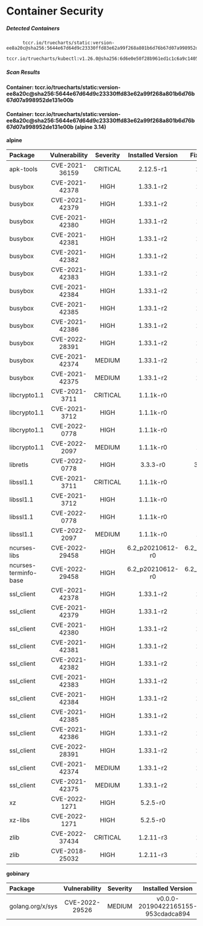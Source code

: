 # Container Security

##### Detected Containers

          tccr.io/truecharts/static:version-ee8a20c@sha256:5644e67d64d9c23330ffd83e62a99f268a801b6d76b67d07a998952de131e00b
          tccr.io/truecharts/kubectl:v1.26.0@sha256:6d6e0e50f28b961ed1c1c6a9c140553238641591fbdc9ac7c1a348636f78c552

##### Scan Results

**Container: tccr.io/truecharts/static:version-ee8a20c@sha256:5644e67d64d9c23330ffd83e62a99f268a801b6d76b67d07a998952de131e00b**

#### Container: tccr.io/truecharts/static:version-ee8a20c@sha256:5644e67d64d9c23330ffd83e62a99f268a801b6d76b67d07a998952de131e00b (alpine 3.14)
    

**alpine**

      
| Package         |    Vulnerability   |   Severity  |  Installed Version | Fixed Version |
|:----------------|:------------------:|:-----------:|:------------------:|:-------------:|
| apk-tools         |    CVE-2021-36159   |   CRITICAL  |  2.12.5-r1 | 2.12.6-r0 |
| busybox         |    CVE-2021-42378   |   HIGH  |  1.33.1-r2 | 1.33.1-r6 |
| busybox         |    CVE-2021-42379   |   HIGH  |  1.33.1-r2 | 1.33.1-r6 |
| busybox         |    CVE-2021-42380   |   HIGH  |  1.33.1-r2 | 1.33.1-r6 |
| busybox         |    CVE-2021-42381   |   HIGH  |  1.33.1-r2 | 1.33.1-r6 |
| busybox         |    CVE-2021-42382   |   HIGH  |  1.33.1-r2 | 1.33.1-r6 |
| busybox         |    CVE-2021-42383   |   HIGH  |  1.33.1-r2 | 1.33.1-r6 |
| busybox         |    CVE-2021-42384   |   HIGH  |  1.33.1-r2 | 1.33.1-r6 |
| busybox         |    CVE-2021-42385   |   HIGH  |  1.33.1-r2 | 1.33.1-r6 |
| busybox         |    CVE-2021-42386   |   HIGH  |  1.33.1-r2 | 1.33.1-r6 |
| busybox         |    CVE-2022-28391   |   HIGH  |  1.33.1-r2 | 1.33.1-r7 |
| busybox         |    CVE-2021-42374   |   MEDIUM  |  1.33.1-r2 | 1.33.1-r4 |
| busybox         |    CVE-2021-42375   |   MEDIUM  |  1.33.1-r2 | 1.33.1-r5 |
| libcrypto1.1         |    CVE-2021-3711   |   CRITICAL  |  1.1.1k-r0 | 1.1.1l-r0 |
| libcrypto1.1         |    CVE-2021-3712   |   HIGH  |  1.1.1k-r0 | 1.1.1l-r0 |
| libcrypto1.1         |    CVE-2022-0778   |   HIGH  |  1.1.1k-r0 | 1.1.1n-r0 |
| libcrypto1.1         |    CVE-2022-2097   |   MEDIUM  |  1.1.1k-r0 | 1.1.1q-r0 |
| libretls         |    CVE-2022-0778   |   HIGH  |  3.3.3-r0 | 3.3.3p1-r3 |
| libssl1.1         |    CVE-2021-3711   |   CRITICAL  |  1.1.1k-r0 | 1.1.1l-r0 |
| libssl1.1         |    CVE-2021-3712   |   HIGH  |  1.1.1k-r0 | 1.1.1l-r0 |
| libssl1.1         |    CVE-2022-0778   |   HIGH  |  1.1.1k-r0 | 1.1.1n-r0 |
| libssl1.1         |    CVE-2022-2097   |   MEDIUM  |  1.1.1k-r0 | 1.1.1q-r0 |
| ncurses-libs         |    CVE-2022-29458   |   HIGH  |  6.2_p20210612-r0 | 6.2_p20210612-r1 |
| ncurses-terminfo-base         |    CVE-2022-29458   |   HIGH  |  6.2_p20210612-r0 | 6.2_p20210612-r1 |
| ssl_client         |    CVE-2021-42378   |   HIGH  |  1.33.1-r2 | 1.33.1-r6 |
| ssl_client         |    CVE-2021-42379   |   HIGH  |  1.33.1-r2 | 1.33.1-r6 |
| ssl_client         |    CVE-2021-42380   |   HIGH  |  1.33.1-r2 | 1.33.1-r6 |
| ssl_client         |    CVE-2021-42381   |   HIGH  |  1.33.1-r2 | 1.33.1-r6 |
| ssl_client         |    CVE-2021-42382   |   HIGH  |  1.33.1-r2 | 1.33.1-r6 |
| ssl_client         |    CVE-2021-42383   |   HIGH  |  1.33.1-r2 | 1.33.1-r6 |
| ssl_client         |    CVE-2021-42384   |   HIGH  |  1.33.1-r2 | 1.33.1-r6 |
| ssl_client         |    CVE-2021-42385   |   HIGH  |  1.33.1-r2 | 1.33.1-r6 |
| ssl_client         |    CVE-2021-42386   |   HIGH  |  1.33.1-r2 | 1.33.1-r6 |
| ssl_client         |    CVE-2022-28391   |   HIGH  |  1.33.1-r2 | 1.33.1-r7 |
| ssl_client         |    CVE-2021-42374   |   MEDIUM  |  1.33.1-r2 | 1.33.1-r4 |
| ssl_client         |    CVE-2021-42375   |   MEDIUM  |  1.33.1-r2 | 1.33.1-r5 |
| xz         |    CVE-2022-1271   |   HIGH  |  5.2.5-r0 | 5.2.5-r1 |
| xz-libs         |    CVE-2022-1271   |   HIGH  |  5.2.5-r0 | 5.2.5-r1 |
| zlib         |    CVE-2022-37434   |   CRITICAL  |  1.2.11-r3 | 1.2.12-r2 |
| zlib         |    CVE-2018-25032   |   HIGH  |  1.2.11-r3 | 1.2.12-r0 |

**gobinary**

      
| Package         |    Vulnerability   |   Severity  |  Installed Version | Fixed Version |
|:----------------|:------------------:|:-----------:|:------------------:|:-------------:|
| golang.org/x/sys         |    CVE-2022-29526   |   MEDIUM  |  v0.0.0-20190422165155-953cdadca894 | 0.0.0-20220412211240-33da011f77ad |

